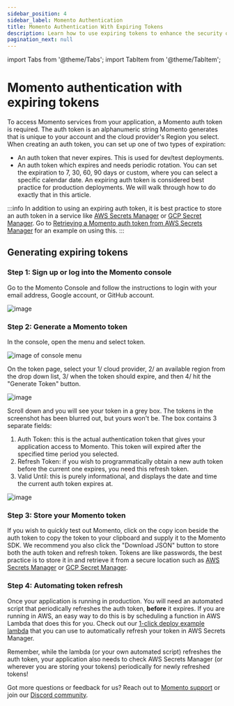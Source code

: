 ```yaml
---
sidebar_position: 4
sidebar_label: Momento Authentication
title: Momento Authentication With Expiring Tokens
description: Learn how to use expiring tokens to enhance the security of your application
pagination_next: null
---
```


import Tabs from '@theme/Tabs';
import TabItem from '@theme/TabItem';

# Momento authentication with expiring tokens

To access Momento services from your application, a Momento auth token is required. The auth token is an alphanumeric string Momento generates that is unique to your account and the cloud provider's Region you select. When creating an auth token, you can set up one of two types of expiration:

* An auth token that never expires. This is used for dev/test deployments.
* An auth token which expires and needs periodic rotation. You can set the expiration to 7, 30, 60, 90 days or custom, where you can select a specific calendar date. An expiring auth token is considered best practice for production deployments. We will walk through how to do exactly that in this article.

:::info
In addition to using an expiring auth token, it is best practice to store an auth token in a service like [AWS Secrets Manager](https://aws.amazon.com/secrets-manager/) or [GCP Secret Manager](https://cloud.google.com/secret-manager). Go to [Retrieving a Momento auth token from AWS Secrets Manager](/develop/sdks-integrations/aws-secrets-manager) for an example on using this.
:::

## Generating expiring tokens

### Step 1: Sign up or log into the Momento console
Go to the Momento Console and follow the instructions to login with your email address, Google account, or GitHub account.

![image](/img/getting-started/console.png)

### Step 2: Generate a Momento token
In the console, open the menu and select token.

![image of console menu](/img/getting-started/auth-token.gif)

On the token page, select your 1/ cloud provider, 2/ an available region from the drop down list, 3/ when the token should expire, and then 4/ hit the "Generate Token" button.

![image](/img/getting-started/select-provider-region.png)

Scroll down and you will see your token in a grey box. The tokens in the screenshot has been blurred out, but yours won't be. The box contains 3 separate fields:
1. Auth Token: this is the actual authentication token that gives your application access to Momento. This token will expired after the specified time period you selected.
2. Refresh Token: if you wish to programmatically obtain a new auth token before the current one expires, you need this refresh token.
3. Valid Until: this is purely informational, and displays the date and time the current auth token expires at.

![image](/img/getting-started/generated-token.jpg)

### Step 3: Store your Momento token
If you wish to quickly test out Momento, click on the copy icon beside the auth token to copy the token to your clipboard and supply it to the Momento SDK. We recommend you also click the "Download JSON" button to store both the auth token and refresh token. Tokens are like passwords, the best practice is to store it in and retrieve it from a secure location such as [AWS Secrets Manager](https://aws.amazon.com/secrets-manager/) or [GCP Secret Manager](https://cloud.google.com/secret-manager).

### Step 4: Automating token refresh
Once your application is running in production. You will need an automated script that periodically refreshes the auth token, **before** it expires. If you are running in AWS, an easy way to do this is by scheduling a function in AWS Lambda that does this for you. Check out our [1-click deploy example lambda](https://github.com/momentohq/auth-token-refresh-lambda) that you can use to automatically refresh your token in AWS Secrets Manager.

Remember, while the lambda (or your own automated script) refreshes the auth token, your application also needs to check AWS Secrets Manager (or wherever you are storing your tokens) periodically for newly refreshed tokens!

Got more questions or feedback for us? Reach out to [Momento support](mailto:support@momentohq.com) or join our [Discord community](https://discord.gg/GDStRczm).